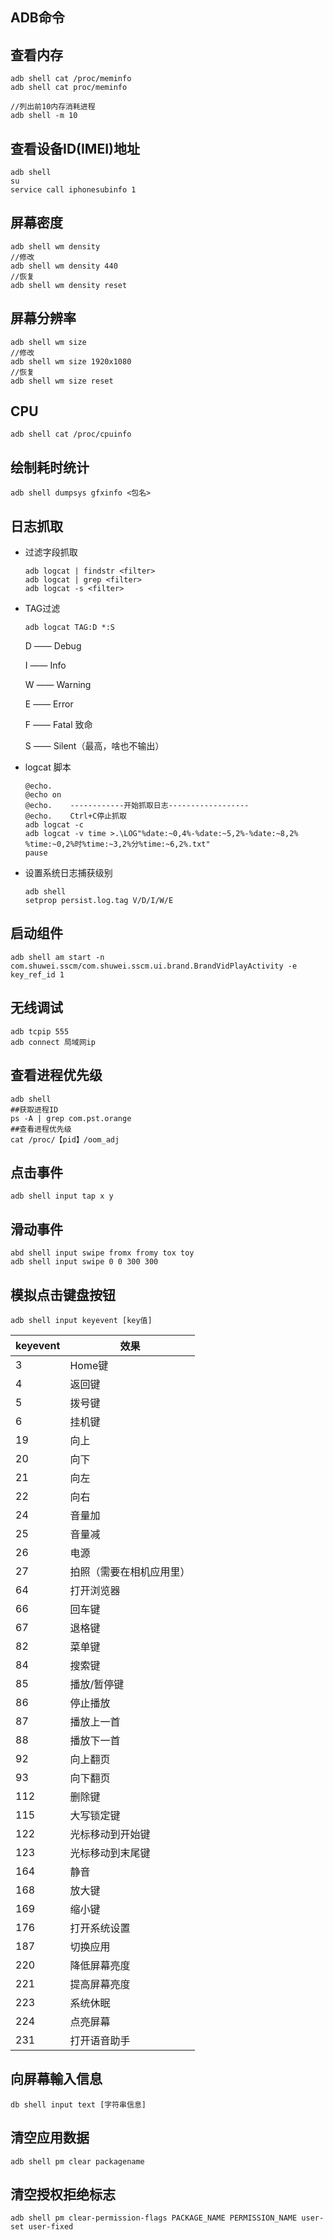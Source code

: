 ## ADB命令

## 查看内存

```shell
adb shell cat /proc/meminfo
adb shell cat proc/meminfo

//列出前10内存消耗进程
adb shell -m 10 
```

## 查看设备ID(IMEI)地址

```shell
adb shell
su
service call iphonesubinfo 1
```

## 屏幕密度

```shell
adb shell wm density
//修改
adb shell wm density 440
//恢复
adb shell wm density reset
```

## 屏幕分辨率

```
adb shell wm size
//修改
adb shell wm size 1920x1080
//恢复
adb shell wm size reset
```

## CPU

```shell
adb shell cat /proc/cpuinfo
```

## 绘制耗时统计

```shell
adb shell dumpsys gfxinfo <包名>
```

## 日志抓取

- 过滤字段抓取

  ```shell
  adb logcat | findstr <filter>
  adb logcat | grep <filter>
  adb logcat -s <filter>
  ```

- TAG过滤

  ```shell
  adb logcat TAG:D *:S
  ```

  D —— Debug

  I —— Info

  W —— Warning

  E —— Error

  F —— Fatal  致命

  S —— Silent（最高，啥也不输出）

- logcat 脚本

  ```shell
  @echo.
  @echo on	
  @echo.	------------开始抓取日志------------------
  @echo.	Ctrl+C停止抓取
  adb logcat -c
  adb logcat -v time >.\LOG"%date:~0,4%-%date:~5,2%-%date:~8,2% %time:~0,2%时%time:~3,2%分%time:~6,2%.txt"
  pause
  ```

- 设置系统日志捕获级别

  ```shell
  adb shell 
  setprop persist.log.tag V/D/I/W/E
  ```




## 启动组件

```shell
adb shell am start -n com.shuwei.sscm/com.shuwei.sscm.ui.brand.BrandVidPlayActivity -e key_ref_id 1
```

## 无线调试

```shell
adb tcpip 555
adb connect 局域网ip
```



## 查看进程优先级

```shell
adb shell
##获取进程ID
ps -A | grep com.pst.orange
##查看进程优先级
cat /proc/【pid】/oom_adj 
```

## 点击事件

```shell
adb shell input tap x y
```

## 滑动事件

```she
abd shell input swipe fromx fromy tox toy
adb shell input swipe 0 0 300 300
```

## 模拟点击键盘按钮

```shell
adb shell input keyevent [key值]
```

| keyevent | 效果                     |
| -------- | ------------------------ |
| 3        | Home键                   |
| 4        | 返回键                   |
| 5        | 拨号键                   |
| 6        | 挂机键                   |
| 19       | 向上                     |
| 20       | 向下                     |
| 21       | 向左                     |
| 22       | 向右                     |
| 24       | 音量加                   |
| 25       | 音量减                   |
| 26       | 电源                     |
| 27       | 拍照（需要在相机应用里） |
| 64       | 打开浏览器               |
| 66       | 回车键                   |
| 67       | 退格键                   |
| 82       | 菜单键                   |
| 84       | 搜索键                   |
| 85       | 播放/暂停键              |
| 86       | 停止播放                 |
| 87       | 播放上一首               |
| 88       | 播放下一首               |
| 92       | 向上翻页                 |
| 93       | 向下翻页                 |
| 112      | 删除键                   |
| 115      | 大写锁定键               |
| 122      | 光标移动到开始键         |
| 123      | 光标移动到末尾键         |
| 164      | 静音                     |
| 168      | 放大键                   |
| 169      | 缩小键                   |
| 176      | 打开系统设置             |
| 187      | 切换应用                 |
| 220      | 降低屏幕亮度             |
| 221      | 提高屏幕亮度             |
| 223      | 系统休眠                 |
| 224      | 点亮屏幕                 |
| 231      | 打开语音助手             |

## 向屏幕輸入信息

```shell
db shell input text [字符串信息]
```



## 清空应用数据

```shell
adb shell pm clear packagename
```

## 清空授权拒绝标志

```shell
adb shell pm clear-permission-flags PACKAGE_NAME PERMISSION_NAME user-set user-fixed
 ```